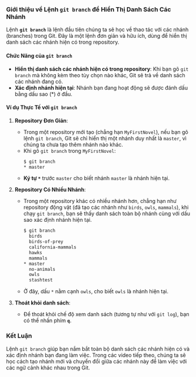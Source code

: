 ### **Giới thiệu về Lệnh `git branch` để Hiển Thị Danh Sách Các Nhánh**

Lệnh **`git branch`** là lệnh đầu tiên chúng ta sẽ học về thao tác với các nhánh (branches) trong Git. Đây là một lệnh đơn giản và hữu ích, dùng để hiển thị danh sách các nhánh hiện có trong repository.

#### **Chức Năng của `git branch`**

- **Hiển thị danh sách các nhánh hiện có trong repository**: Khi bạn gõ `git branch` mà không kèm theo tùy chọn nào khác, Git sẽ trả về danh sách các nhánh đang có.
- **Xác định nhánh hiện tại**: Nhánh bạn đang hoạt động sẽ được đánh dấu bằng dấu sao (*) ở đầu.

#### **Ví dụ Thực Tế với `git branch`**

1. **Repository Đơn Giản**:
   - Trong một repository mới tạo (chẳng hạn `MyFirstNovel`), nếu bạn gõ lệnh `git branch`, Git sẽ chỉ hiển thị một nhánh duy nhất là `master`, vì chúng ta chưa tạo thêm nhánh nào khác.
   - Khi gõ `git branch` trong `MyFirstNovel`:
     ```bash
     $ git branch
     * master
     ```
   - **Ký tự `*`** trước `master` cho biết nhánh `master` là nhánh hiện tại.

2. **Repository Có Nhiều Nhánh**:
   - Trong một repository khác có nhiều nhánh hơn, chẳng hạn như repository động vật (đã tạo các nhánh như `birds`, `owls`, `mammals`), khi chạy `git branch`, bạn sẽ thấy danh sách toàn bộ nhánh cùng với dấu sao xác định nhánh hiện tại.
     ```bash
     $ git branch
       birds
       birds-of-prey
       california-mammals
       hawks
       mammals
     * master
       no-animals
       owls
       stashtest
     ```
   - Ở đây, dấu `*` nằm cạnh `owls`, cho biết `owls` là nhánh hiện tại.

3. **Thoát khỏi danh sách**:
   - Để thoát khỏi chế độ xem danh sách (tương tự như với `git log`), bạn có thể nhấn phím **`q`**.

### **Kết Luận**

Lệnh `git branch` giúp bạn nắm bắt toàn bộ danh sách các nhánh hiện có và xác định nhánh bạn đang làm việc. Trong các video tiếp theo, chúng ta sẽ học cách tạo nhánh mới và chuyển đổi giữa các nhánh này để làm việc với các ngữ cảnh khác nhau trong Git.
